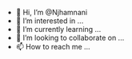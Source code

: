- 👋 Hi, I’m @Njhamnani
- 👀 I’m interested in ...
- 🌱 I’m currently learning ...
- 💞️ I’m looking to collaborate on ...
- 📫 How to reach me ...

<!---
Njhamnani/Njhamnani is a ✨ special ✨ repository because its `README.md` (this file) appears on your GitHub profile.
You can click the Preview link to take a look at your changes.
--->
